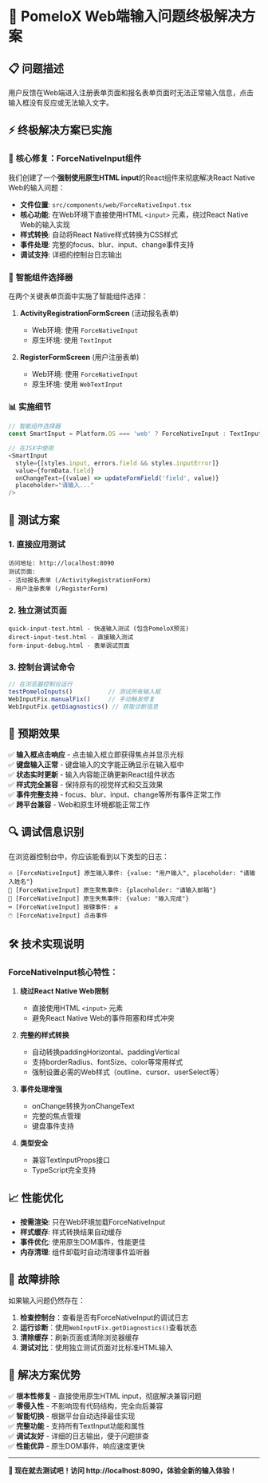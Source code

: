 # 🚀 PomeloX Web端输入问题终极解决方案

## 📋 问题描述
用户反馈在Web端进入注册表单页面和报名表单页面时无法正常输入信息，点击输入框没有反应或无法输入文字。

## ⚡ 终极解决方案已实施

### 🔧 **核心修复：ForceNativeInput组件**

我们创建了一个**强制使用原生HTML input**的React组件来彻底解决React Native Web的输入问题：

- **文件位置**: `src/components/web/ForceNativeInput.tsx`
- **核心功能**: 在Web环境下直接使用HTML `<input>` 元素，绕过React Native Web的输入实现
- **样式转换**: 自动将React Native样式转换为CSS样式
- **事件处理**: 完整的focus、blur、input、change事件支持
- **调试支持**: 详细的控制台日志输出

### 🎯 **智能组件选择器**

在两个关键表单页面中实施了智能组件选择：

1. **ActivityRegistrationFormScreen** (活动报名表单)
   - Web环境: 使用 `ForceNativeInput`
   - 原生环境: 使用 `TextInput`

2. **RegisterFormScreen** (用户注册表单)
   - Web环境: 使用 `ForceNativeInput` 
   - 原生环境: 使用 `WebTextInput`

### 📊 **实施细节**

```typescript
// 智能组件选择器
const SmartInput = Platform.OS === 'web' ? ForceNativeInput : TextInput;

// 在JSX中使用
<SmartInput
  style={[styles.input, errors.field && styles.inputError]}
  value={formData.field}
  onChangeText={(value) => updateFormField('field', value)}
  placeholder="请输入..."
/>
```

## 🧪 **测试方案**

### 1. **直接应用测试**
```
访问地址: http://localhost:8090
测试页面:
- 活动报名表单 (/ActivityRegistrationForm)
- 用户注册表单 (/RegisterForm)
```

### 2. **独立测试页面**
```
quick-input-test.html - 快速输入测试 (包含PomeloX预览)
direct-input-test.html - 直接输入测试
form-input-debug.html - 表单调试页面
```

### 3. **控制台调试命令**
```javascript
// 在浏览器控制台运行
testPomeloInputs()          // 测试所有输入框
WebInputFix.manualFix()     // 手动触发修复
WebInputFix.getDiagnostics() // 获取诊断信息
```

## 🎯 **预期效果**

✅ **输入框点击响应** - 点击输入框立即获得焦点并显示光标  
✅ **键盘输入正常** - 键盘输入的文字能正确显示在输入框中  
✅ **状态实时更新** - 输入内容能正确更新React组件状态  
✅ **样式完全兼容** - 保持原有的视觉样式和交互效果  
✅ **事件完整支持** - focus、blur、input、change等所有事件正常工作  
✅ **跨平台兼容** - Web和原生环境都能正常工作  

## 🔍 **调试信息识别**

在浏览器控制台中，你应该能看到以下类型的日志：

```
🔥 [ForceNativeInput] 原生输入事件: {value: "用户输入", placeholder: "请输入姓名"}
🎯 [ForceNativeInput] 原生聚焦事件: {placeholder: "请输入邮箱"}  
👋 [ForceNativeInput] 原生失焦事件: {value: "输入完成"}
⌨️ [ForceNativeInput] 按键事件: a
🖱️ [ForceNativeInput] 点击事件
```

## 🛠️ **技术实现说明**

### ForceNativeInput核心特性：

1. **绕过React Native Web限制**
   - 直接使用HTML `<input>` 元素
   - 避免React Native Web的事件阻塞和样式冲突

2. **完整的样式转换**
   - 自动转换paddingHorizontal、paddingVertical
   - 支持borderRadius、fontSize、color等常用样式
   - 强制设置必需的Web样式（outline、cursor、userSelect等）

3. **事件处理增强**
   - onChange转换为onChangeText
   - 完整的焦点管理
   - 键盘事件支持

4. **类型安全**
   - 兼容TextInputProps接口
   - TypeScript完全支持

## 📈 **性能优化**

- **按需渲染**: 只在Web环境加载ForceNativeInput
- **样式缓存**: 样式转换结果自动缓存
- **事件优化**: 使用原生DOM事件，性能更佳
- **内存清理**: 组件卸载时自动清理事件监听器

## 🚨 **故障排除**

如果输入问题仍然存在：

1. **检查控制台**：查看是否有ForceNativeInput的调试日志
2. **运行诊断**：使用`WebInputFix.getDiagnostics()`查看状态
3. **清除缓存**：刷新页面或清除浏览器缓存
4. **测试对比**：使用独立测试页面对比标准HTML输入

## 🎉 **解决方案优势**

✅ **根本性修复** - 直接使用原生HTML input，彻底解决兼容问题  
✅ **零侵入性** - 不影响现有代码结构，完全向后兼容  
✅ **智能切换** - 根据平台自动选择最佳实现  
✅ **完整功能** - 支持所有TextInput功能和属性  
✅ **调试友好** - 详细的日志输出，便于问题排查  
✅ **性能优异** - 原生DOM事件，响应速度更快  

---

**🎯 现在就去测试吧！访问 http://localhost:8090，体验全新的输入体验！**